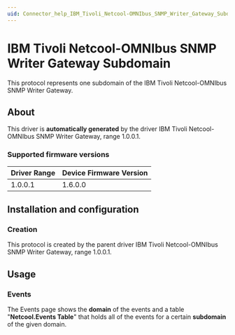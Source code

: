 ```yaml
---
uid: Connector_help_IBM_Tivoli_Netcool-OMNIbus_SNMP_Writer_Gateway_Subdomain
---
```


# IBM Tivoli Netcool-OMNIbus SNMP Writer Gateway Subdomain

This protocol represents one subdomain of the IBM Tivoli Netcool-OMNIbus SNMP Writer Gateway.

## About

This driver is **automatically generated** by the driver IBM Tivoli Netcool-OMNIbus SNMP Writer Gateway, range 1.0.0.1.

### Supported firmware versions

| **Driver Range** | **Device Firmware Version** |
|------------------|-----------------------------|
| 1.0.0.1          | 1.6.0.0                     |

## Installation and configuration

### Creation

This protocol is created by the parent driver IBM Tivoli Netcool-OMNIbus SNMP Writer Gateway, range 1.0.0.1.

## Usage

### Events

The Events page shows the **domain** of the events and a table "**Netcool.Events Table**" that holds all of the events for a certain **subdomain** of the given domain.
